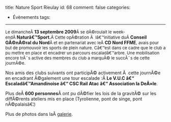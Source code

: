 title: Nature Sport Rieulay
id: 68
comment: false
categories:
  - Évènements
tags:
---

<span style="font-size: 13px;">Le dimancheÂ </span>**13 septembre 2009**<span style="font-size: 13px;">Â se dÃ©roulait le week-endÂ </span>**Naturâ€™Sport.**<span style="font-size: 13px;">Â Cette opÃ©ration Ã  lâ€™initiative duÂ </span>**Conseil GÃ©nÃ©ral du Nord**<span style="font-size: 13px;">Â et en partenariat avec leÂ </span>**CD Nord FFME**<span style="font-size: 13px;">, avais pour but de promouvoir les sports de plein nature. Câ€™est dans ce cadre que le club a pu mettre en place et encadrer un parcours escaladâ€™arbre. Une mobilisation encore trÃ¨s active des membres du club a marquÃ© le succÃ¨s de cette journÃ©e.</span>

Nos amis des clubs suivants ont participÃ© activement Ã  cette journÃ©e en encadrant Ã©galement une tour escalade :Â **Le V.U.C â€“ Escaladâ€™Amandinoise â€“ CSC Rail Atac â€“ Association la DeÃ»le**.

Plus deÂ **600 personnes**Â ont pu dÃ©fier les lois de la gravitÃ© sur les diffÃ©rents ateliers mis en place (Tyrolienne, pont de singe, pont nÃ©palaisâ€¦)

Plus de photos dans laÂ [galerie](http://boudbrousse.fr/galerie/).